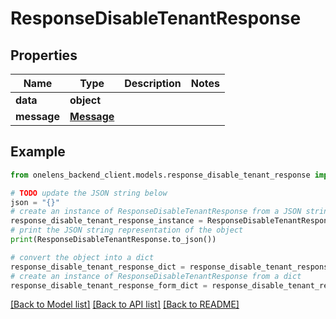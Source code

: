 # ResponseDisableTenantResponse


## Properties

Name | Type | Description | Notes
------------ | ------------- | ------------- | -------------
**data** | **object** |  | 
**message** | [**Message**](Message.md) |  | 

## Example

```python
from onelens_backend_client.models.response_disable_tenant_response import ResponseDisableTenantResponse

# TODO update the JSON string below
json = "{}"
# create an instance of ResponseDisableTenantResponse from a JSON string
response_disable_tenant_response_instance = ResponseDisableTenantResponse.from_json(json)
# print the JSON string representation of the object
print(ResponseDisableTenantResponse.to_json())

# convert the object into a dict
response_disable_tenant_response_dict = response_disable_tenant_response_instance.to_dict()
# create an instance of ResponseDisableTenantResponse from a dict
response_disable_tenant_response_form_dict = response_disable_tenant_response.from_dict(response_disable_tenant_response_dict)
```
[[Back to Model list]](../README.md#documentation-for-models) [[Back to API list]](../README.md#documentation-for-api-endpoints) [[Back to README]](../README.md)


